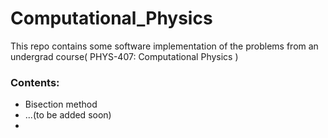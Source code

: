 # Computational_Physics
This repo contains some software implementation of the problems 
from an undergrad course( PHYS-407: Computational Physics )

### Contents:
  - Bisection method
  - ...(to be added soon)
  - 
